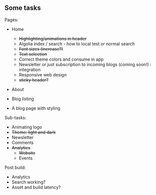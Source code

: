 ## Some tasks

Pages:
- Home
    - ~~Highlighting/animations in header~~
    - Algolia index / search - how to local test or normal search 
    - ~~Font sizes (increase?)~~
    - ~~Text selection~~
    - Correct theme colors and consume in app
    - Newsletter or just subscription to incoming blogs (coming soon!) : integration
    - Responsive web design
    - ~~sticky header?~~

- About
- Blog listing
- A blog page with styling

Sub-tasks:
- Animating logo
- ~~Theme: light and dark~~
- Newsletter
- Comments
- ~~Analytics~~ 
    - ~~Website~~
    - Events

Post build:
- Analytics
- Search working?
- Asset and build latency? 